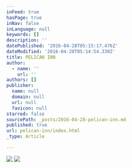 ```yaml
---
inFeed: true
hasPage: true
inNav: false
inLanguage: null
keywords: []
description: ''
datePublished: '2016-04-28T05:15:17.476Z'
dateModified: '2016-04-28T05:14:54.330Z'
title: PELICAN INN
author:
  - name: ''
    url: ''
authors: []
publisher:
  name: null
  domain: null
  url: null
  favicon: null
starred: false
sourcePath: _posts/2016-04-28-pelican-inn.md
published: true
url: pelican-inn/index.html
_type: Article

---
```

![](https://the-grid-user-content.s3-us-west-2.amazonaws.com/5e94ec74-f874-40d7-9576-f1607c983d40.png)
![](https://the-grid-user-content.s3-us-west-2.amazonaws.com/bc049a7e-7eb4-48ec-8970-749c34b397ee.png)